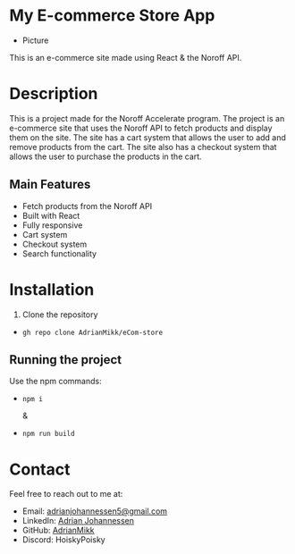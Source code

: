# My E-commerce Store App

- Picture

This is an e-commerce site made using React & the Noroff API.

# Description

This is a project made for the Noroff Accelerate program. The project is an e-commerce site that uses the Noroff API to fetch products and display them on the site. The site has a cart system that allows the user to add and remove products from the cart. The site also has a checkout system that allows the user to purchase the products in the cart.

## Main Features

- Fetch products from the Noroff API
- Built with React
- Fully responsive
- Cart system
- Checkout system
- Search functionality

# Installation

1. Clone the repository

*     gh repo clone AdrianMikk/eCom-store

## Running the project

Use the npm commands:

*     npm i
  &
*     npm run build

# Contact

Feel free to reach out to me at:

- Email: adrianjohannessen5@gmail.com
- LinkedIn: [Adrian Johannessen](https://www.linkedin.com/in/adrian-johannessen-5b5b3b1b3/)
- GitHub: [AdrianMikk](https://github.com/AdrianMikk)
- Discord: HoiskyPoisky
